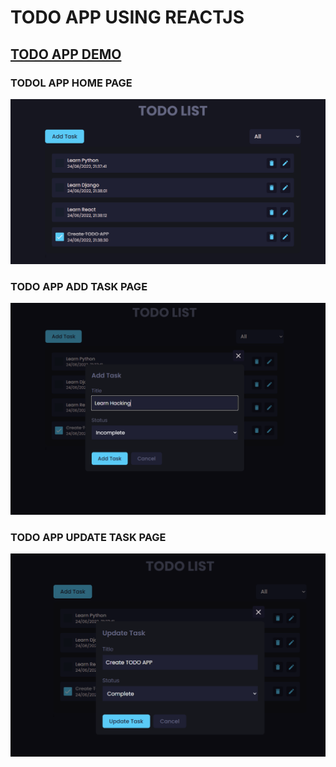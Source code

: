 # TODO APP USING REACTJS

## [TODO APP DEMO](https://satyamkumar420.github.io/TodoList/)

### TODOL APP HOME PAGE
[![TODO Image 1](https://github.com/satyamkumar420/TodoList/blob/main/src/todo1.PNG)](https://satyamkumar420.github.io/TodoList/)

### TODO APP ADD TASK PAGE
[![TODO Image 2](https://github.com/satyamkumar420/TodoList/blob/main/src/todo2.PNG)](https://satyamkumar420.github.io/TodoList/)

### TODO APP UPDATE TASK PAGE
[![TODO Image 3](https://github.com/satyamkumar420/TodoList/blob/main/src/todo3.PNG)](https://satyamkumar420.github.io/TodoList/)
